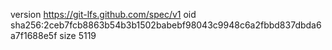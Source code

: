version https://git-lfs.github.com/spec/v1
oid sha256:2ceb7fcb8863b54b3b1502babebf98043c9948c6a2fbbd837dbda6a7f1688e5f
size 5119
